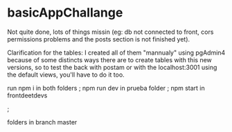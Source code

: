 # basicAppChallange

Not quite done, lots of things missin (eg: db not connected to front, cors permissions problems and the posts section is not finished yet).

Clarification for the tables: I created all of them "mannualy" using pgAdmin4 because of some distincts ways there are to create tables with this new versions, so to test the back with postam or with the localhost:3001 using the default views, you'll have to do it too.

run npm i in both folders
;
npm run dev in prueba folder
;
npm start in frontdeetdevs


;

folders in branch master
